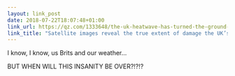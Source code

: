 ```yaml
---
layout: link_post
date: 2018-07-22T18:07:48+01:00
link_url: https://qz.com/1333648/the-uk-heatwave-has-turned-the-ground-brown/
link_title: "Satellite images reveal the true extent of damage the UK’s heatwave has caused"
---
```



I know, I know, us Brits and our weather...



BUT WHEN WILL THIS INSANITY BE OVER?!?!?
